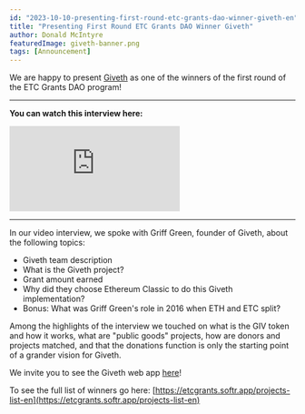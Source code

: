 ```yaml
---
id: "2023-10-10-presenting-first-round-etc-grants-dao-winner-giveth-en"
title: "Presenting First Round ETC Grants DAO Winner Giveth"
author: Donald McIntyre
featuredImage: giveth-banner.png
tags: [Announcement]
---
```


We are happy to present  [Giveth](https://etcgrants.softr.app/project-details-en?recordId=recNgFDKdD1K7XSZ1) as one of the winners of the first round of the ETC Grants DAO program!

----------

**You can watch this interview here:**

<iframe width="" height="" src="https://www.youtube.com/embed/iRqpY34xgag?si=GAtFbApuyS7gkHCR" title="YouTube video player" frameborder="0" allow="accelerometer; autoplay; clipboard-write; encrypted-media; gyroscope; picture-in-picture; web-share" allowfullscreen></iframe>

----------

In our video interview, we spoke with Griff Green, founder of Giveth, about the following topics:

- Giveth team description
- What is the Giveth project?
- Grant amount earned
- Why did they choose Ethereum Classic to do this Giveth implementation?
- Bonus: What was Griff Green's role in 2016 when ETH and ETC split?

Among the highlights of the interview we touched on what is the GIV token and how it works, what are "public goods" projects, how are donors and projects matched, and that the donations function is only the starting point of a grander vision for Giveth.

We invite you to see the Giveth web app [here](https://giveth.io/)!

To see the full list of winners go here:  [https://etcgrants.softr.app/projects-list-en](https://etcgrants.softr.app/projects-list-en)
